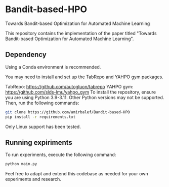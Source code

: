 # Bandit-based-HPO
Towards Bandit-based Optimization for Automated Machine Learning

This repository contains the implementation of the paper titled "Towards Bandit-based Optimization for Automated Machine Learning".

## Dependency

Using a Conda environment is recommended.

You may need to install and set up the TabRepo and YAHPO gym packages.

TabRepo: https://github.com/autogluon/tabrepo
YAHPO gym: https://github.com/slds-lmu/yahpo_gym
To install the repository, ensure you are using Python 3.9-3.11. Other Python versions may not be supported. Then, run the following commands:

```bash
git clone https://github.com/amirbalef/Bandit-based-HPO
pip install -r requirements.txt
```

Only Linux support has been tested.

## Running expiriments
To run experiments, execute the following command:

```bash
python main.py 
```

Feel free to adapt and extend this codebase as needed for your own experiments and research.
